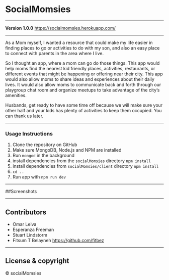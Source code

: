 # SocialMomsies

---

**Version 1.0.0**
https://socialmomsies.herokuapp.com/

---
As a Mom myself, I wanted a resource that could make my life easier in finding places to go or activities to do with my son, and also an easy place to connect with parents in the area where I live.

So I thought an  app, where a mom can go  do those things. This app would help moms find the nearest kid friendly places, activities, restaurants, or different events that might be happening or offering near their city.
This app would also allow moms to share ideas and experiences about their daily lives. It would also allow moms to communicate back and forth through our playgroup chat room and organize meetups to take advantage of the city’s amenities.

Husbands, get ready to have some time off because we will make sure your other half and your kids has plenty of activities to keep them occupied. You can thank us later.

---

### Usage Instructions

1. Clone the repository on GitHub
2. Make sure MongoDB, Node.js and NPM are installed
3. Run `mongod` in the background
4. install dependencies from the `socialMomsies` directory `npm install`
5. install dependencies from `socialMomsies/client` directory `npm install`
6. `cd ..`
7. Run app with `npm run dev`

---

##Screenshots

---

## Contributors

- Omar Leiva
- Esperanza Freeman
- Stuart Lindstorm
- Fitsum T Belayneh <https://github.com/fitbez>

---

## License & copyright

© socialMomsies
